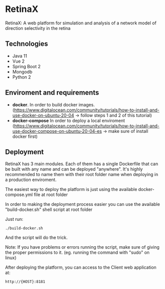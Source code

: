 # RetinaX

RetinaX: A web platform for simulation and analysis of a network model of direction selectivity in the retina

## Technologies

- Java 11
- Vue 2
- Spring Boot 2
- Mongodb
- Python 2

## Enviroment and requirements

- **docker**. In order to build docker images. (https://www.digitalocean.com/community/tutorials/how-to-install-and-use-docker-on-ubuntu-20-04 -> follow steps 1 and 2 of this tutorial)
- **docker-compose** In order to deploy a local enviroment (https://www.digitalocean.com/community/tutorials/how-to-install-and-use-docker-compose-on-ubuntu-20-04-es -> make sure of install docker first)

## Deployment

RetinaX has 3 main modules. Each of them has a single Dockerfile that can be built with any name and can be deployed "anywhere". It's highly recommended to name them with their root folder name when deploying in a production enviroment.

The easiest way to deploy the platform is just using the available docker-compose.yml file at root folder

In order to making the deployment process easier you can use the available "build-docker.sh" shell script at root folder

Just run:

```
./build-docker.sh
```

And the script will do the trick. 

Note: If you have problems or errors running the script, make sure of giving the proper permissions to it. (eg. running the command with "sudo" on linux)

After deploying the platform, you can access to the Client web application at:

```
http://{HOST}:8181
```
